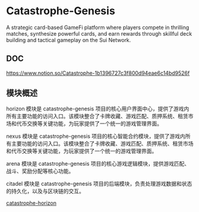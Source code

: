 # Catastrophe-Genesis
A strategic card-based GameFi platform where players compete in thrilling matches, synthesize powerful cards, and earn rewards through skillful deck building and tactical gameplay on the Sui Network.

## DOC
https://www.notion.so/Catastrophe-1b1396727c3f800d94eae6c14bd9526f

## 模块概述

horizon 模块是 catastrophe-genesis 项目的核心用户界面中心，提供了游戏内所有主要功能的访问入口。该模块整合了卡牌收藏、游戏匹配、质押系统、租赁市场和代币交换等关键功能，为玩家提供了一个统一的游戏管理界面。

nexus 模块是 catastrophe-genesis 项目的核心智能合约模块，提供了游戏内所有主要功能的访问入口。该模块整合了卡牌收藏、游戏匹配、质押系统、租赁市场和代币交换等关键功能，为玩家提供了一个统一的游戏管理界面。

arena 模块是 catastrophe-genesis 项目的核心游戏逻辑模块，提供游戏匹配、战斗、奖励分配等核心功能。

citadel 模块是 catastrophe-genesis 项目的后端模块，负责处理游戏数据和状态的持久化，以及与区块链的交互。


[catastrophe-horizon](https://catastrophe-horizon.vercel.app)
